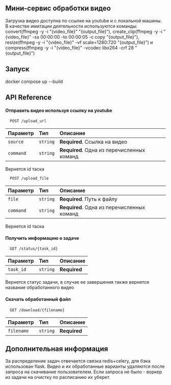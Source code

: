 
## Мини-сервис обработки видео

Загрузка видео доступна по ссылке на youtube и с локальной машины. В качестве имитации деятельности используются команды: convert(ffmpeg -y -i "{video_file}" "{output_file}"), create_clip(ffmpeg -y -i "{video_file}" -ss 00:00:00 -to 00:00:05 -c copy "{output_file}"), resize(ffmpeg -y -i "{video_file}" -vf scale=1280:720 "{output_file}") и compress(ffmpeg -y -i "{video_file}" -vcodec libx264 -crf 28 "{output_file}")

## Запуск

docker compose up --build

## API Reference

#### Отправить видео используя ссылку на youtube

```http
  POST /upload_url
```

| Параметр | Тип     | Описание                |
| :-------- | :------- | :------------------------- |
| `source` | `string` | **Required**. Ссылка на видео |
| `command` | `string` | **Required**. Одна из перечисленных команд |

Вернется id таска


```http
  POST /upload_file
```

| Параметр | Тип     | Описание                |
| :-------- | :------- | :------------------------- |
| `file` | `string` | **Required**. Путь к файлу |
| `command` | `string` | **Required**. Одна из перечисленных команд |

Вернется id таска

#### Получить информацию о задаче

```http
  GET /status/{task_id}
```

| Параметр | Тип     | Описание                |
| :-------- | :------- | :-------------------------------- |
| `task_id`      | `string` | **Required** |

Вернется статус задачи, в случае ее завершения также вернется название обработанного видео

#### Скачать обработанный файл

```http
  GET /download/{filename}
```

| Параметр | Тип     | Описание                |
| :-------- | :------- | :-------------------------------- |
| `filename`      | `string` | **Required** |




## Дополнительная информация

За распределение задач отвечается связка redis+celery, для бэка использован flask. Видео и их обработанные варианты удаляются после запроса на скачивание пользователем. Если запроса не было - воркер из задачи на очистку по расписанию их уберет.


